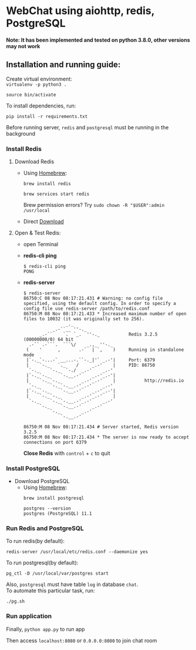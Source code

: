 # WebChat using aiohttp, redis, PostgreSQL

#### Note: It has been implemented and tested on python 3.8.0, other versions may not work

## Installation and running guide:
Create virtual environment:  
```virtualenv -p python3 .  ```  

```source bin/activate ```

To install dependencies, run:

```pip install -r requirements.txt```

Before running server, `redis` and `postgresql` must be running in the background

### Install Redis
1. Download Redis
    - Using [Homebrew](http://brew.sh):
        ```
        brew install redis

        brew services start redis
        ```
        Brew permission errors? Try `sudo chown -R "$USER":admin /usr/local`

    - Direct [Download](http://redis.io/download)

2. Open & Test Redis:
    - open Terminal

    - **redis-cli ping**
        ```
        $ redis-cli ping
        PONG
        ```

    - **redis-server**
        ```
        $ redis-server
        86750:C 08 Nov 08:17:21.431 # Warning: no config file specified, using the default config. In order to specify a config file use redis-server /path/to/redis.conf
        86750:M 08 Nov 08:17:21.433 * Increased maximum number of open files to 10032 (it was originally set to 256).
                        _._                                                  
                   _.-``__ ''-._                                             
              _.-``    `.  `_.  ''-._           Redis 3.2.5 (00000000/0) 64 bit
          .-`` .-```.  ```\/    _.,_ ''-._                                   
         (    '      ,       .-`  | `,    )     Running in standalone mode
         |`-._`-...-` __...-.``-._|'` _.-'|     Port: 6379
         |    `-._   `._    /     _.-'    |     PID: 86750
          `-._    `-._  `-./  _.-'    _.-'                                   
         |`-._`-._    `-.__.-'    _.-'_.-'|                                  
         |    `-._`-._        _.-'_.-'    |           http://redis.io        
          `-._    `-._`-.__.-'_.-'    _.-'                                   
         |`-._`-._    `-.__.-'    _.-'_.-'|                                  
         |    `-._`-._        _.-'_.-'    |                                  
          `-._    `-._`-.__.-'_.-'    _.-'                                   
              `-._    `-.__.-'    _.-'                                       
                  `-._        _.-'                                           
                      `-.__.-'                                               

        86750:M 08 Nov 08:17:21.434 # Server started, Redis version 3.2.5
        86750:M 08 Nov 08:17:21.434 * The server is now ready to accept connections on port 6379

        ```
        **Close Redis** with `control` + `c` to quit

### Install PostgreSQL
* Download PostgreSQL
    - Using [Homebrew](http://brew.sh):
        ```
        brew install postgresql

        postgres --version
        postgres (PostgreSQL) 11.1
        ```


### Run Redis and PostgreSQL
To run redis(by default):

`redis-server /usr/local/etc/redis.conf --daemonize yes`

To run postgresql(by default):

`pg_ctl -D /usr/local/var/postgres start`

Also, `postgresql` must have table `log` in database `chat`.  
To automate this particular task, run:  

`./pg.sh`

### Run application
Finally, `python app.py` to run app

Then access `localhost:8080` or `0.0.0.0:8080` to join chat room

